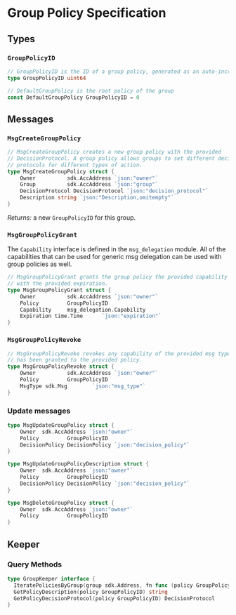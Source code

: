 # Group Policy Specification

## Types

### `GroupPolicyID`

```go
// GroupPolicyID is the ID of a group policy, generated as an auto-incrementing integer
type GroupPolicyID uint64 

// DefaultGroupPolicy is the root policy of the group
const DefaultGroupPolicy GroupPolicyID = 0

```

## Messages

### `MsgCreateGroupPolicy`
```go
// MsgCreateGroupPolicy creates a new group policy with the provided
// DecisionProtocol. A group policy allows groups to set different decision
// protocols for different types of action.
type MsgCreateGroupPolicy struct {
	Owner          sdk.AccAddress `json:"owner"`
	Group          sdk.AccAddress `json:"group"`
	DecisionProtocol DecisionProtocol `json:"decision_protocol"`
	Description string `json:"Description,omitempty"`
}
```

*Returns:*  a new `GroupPolicyID` for this group.

### `MsgGroupPolicyGrant`

The `Capability` interface is defined in the `msg_delegation` module. All of
the capabilities that can be used for generic msg delegation can be used with
group policies as well.

```go
// MsgGroupPolicyGrant grants the group policy the provided capability
// with the provided expiration.
type MsgGroupPolicyGrant struct {
	Owner          sdk.AccAddress `json:"owner"`
    Policy         GroupPolicyID
    Capability     msg_delegation.Capability    
	Expiration time.Time      `json:"expiration"`
}
```

### `MsgGroupPolicyRevoke`

```go
// MsgGroupPolicyRevoke revokes any capability of the provided msg type that
// has been granted to the provided policy.
type MsgGroupPolicyRevoke struct {
	Owner          sdk.AccAddress `json:"owner"`
    Policy         GroupPolicyID
    MsgType sdk.Msg        `json:"msg_type"`
}
```

### Update messages

```go
type MsgUpdateGroupPolicy struct {
	Owner  sdk.AccAddress `json:"owner"`
    Policy         GroupPolicyID
    DecisionPolicy DecisionPolicy `json:"decision_policy"`
}

type MsgUpdateGroupPolicyDescription struct {
	Owner  sdk.AccAddress `json:"owner"`
    Policy         GroupPolicyID
    DecisionPolicy DecisionPolicy `json:"decision_policy"`
}

type MsgDeleteGroupPolicy struct {
	Owner  sdk.AccAddress `json:"owner"`
    Policy         GroupPolicyID
}
```

## Keeper

### Query Methods

```go
type GroupKeeper interface {
  IteratePoliciesByGroup(group sdk.Address, fn func (policy GroupPolicyID) (stop bool))
  GetPolicyDescription(policy GroupPolicyID) string
  GetPolicyDecisionProtocol(policy GroupPolicyID) DecisionProtocol
}
```
